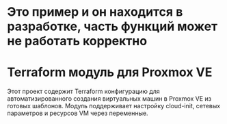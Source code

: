 # Это пример и он находится в разработке, часть функций может не работать корректно

# Terraform модуль для Proxmox VE

Этот проект содержит Terraform конфигурацию для автоматизированного создания виртуальных машин в Proxmox VE из готовых шаблонов. Модуль поддерживает настройку cloud-init, сетевых параметров и ресурсов VM через переменные.